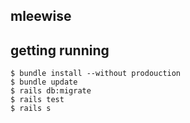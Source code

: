 ## mleewise

## getting running
```
$ bundle install --without prodouction
$ bundle update
$ rails db:migrate
$ rails test
$ rails s
```